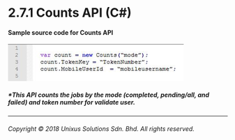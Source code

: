 # 2.7.1 Counts API \(C\#\)

#### Sample source code for Counts API

![](/assets/count.JPG)

##### \*This API counts the jobs by the mode \(completed, pending/all, and failed\) and token number for validate user.

---

###### Copyright © 2018 Unixus Solutions Sdn. Bhd. All rights reserved.



